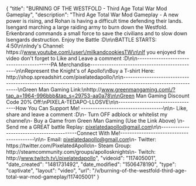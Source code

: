 {
    "title": "BURNING OF THE WESTFOLD - Third Age Total War Mod Gameplay",
    "description": "Third Age Total War Mod Gameplay - A new power is rising, and Rohan is having a difficult time defending their lands. Isengard marching a large raiding army to burn down the Westfold. Erkenbrand commands a small force to save the civilians and to slow down Isengards destruction. Enjoy the Battle :D\n\nBATTLE STARTS: 4:50\n\nIndy's Channel: https:\/\/www.youtube.com\/user\/milkandcookiesTW\n\nIf you enjoyed the video don't forget to Like and Leave a comment :D\n\n-----------------------------------------PA Merchandise----------------------------------------------\n\nRepresent the Knight's of Apollo!\nBuy a T-shirt Here: http:\/\/shop.spreadshirt.com\/pixelatedapollo\/\n\n---------------------------------------------------------------------------------------------------------------\nGreen Man Gaming Link:\nhttp:\/\/www.greenmangaming.com\/?tap_a=1964-996bbb&tap_s=29753-aa0a78\n\nGreen Man Gaming Discount Code 20% Off:\nPIXELA-TEDAPO-LLOSVE\n\n----------------------------------How You Can Support Me! -----------------------------------\n\n- Like, share and leave a comment :D\n- Turn OFF adblock or whitelist my channel\n- Buy a Game from Green Man Gaming (Use the Link Above) \n- Send me a GREAT battle Replay: pixelatedapollo@gmail.com\n\n------------------------------------------Connect With Me!-----------------------------------------\n\n- Email: pixelatedapollo@gmail.com\n- Twitter: https:\/\/twitter.com\/PixelatedApollo\n- Steam Group:  http:\/\/steamcommunity.com\/groups\/apollosknights\n- Twitch: http:\/\/www.twitch.tv\/pixelatedapollo",
    "videoid": "117405001",
    "date_created": "1481731492",
    "date_modified": "1506478190",
    "type": "captivate",
    "layout": "video",
    "url": "\/v\/burning-of-the-westfold-third-age-total-war-mod-gameplay\/117405001"
}